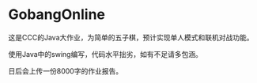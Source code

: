 # GobangOnline
这是CCC的Java大作业，为简单的五子棋，预计实现单人模式和联机对战功能。

使用Java中的swing编写，代码水平拙劣，如有不足请多包涵。

日后会上传一份8000字的作业报告。
